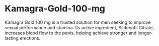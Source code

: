 # Kamagra-Gold-100-mg
Kamagra Gold 100 mg is a trusted solution for men seeking to improve sexual performance and stamina. Its active ingredient, Sildenafil Citrate, increases blood flow to the penis, helping achieve stronger and longer-lasting erections.
